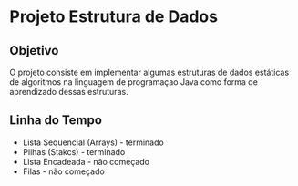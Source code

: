 <h1>Projeto Estrutura de Dados</h1>

<h2>Objetivo</h2>
<p>O projeto consiste em implementar algumas estruturas de dados estáticas de algoritmos na linguagem de programaçao Java como forma de aprendizado dessas estruturas.</p>

<h2>Linha do Tempo</h2>

+ Lista Sequencial (Arrays) - terminado
+ Pilhas (Stakcs) - terminado
+ Lista Encadeada - não começado
+ Filas - não começado

<!--□ ■--!>
